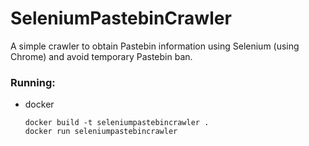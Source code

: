 # SeleniumPastebinCrawler

A simple crawler to obtain Pastebin information using Selenium (using Chrome) and avoid temporary Pastebin ban.


### Running:

- docker
    ```
    docker build -t seleniumpastebincrawler .
    docker run seleniumpastebincrawler
    ```
